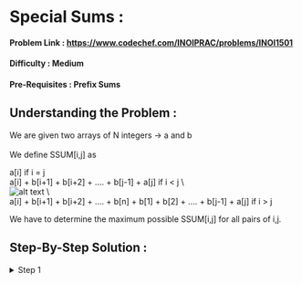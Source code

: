 # Special Sums :

#### Problem Link : https://www.codechef.com/INOIPRAC/problems/INOI1501
#### Difficulty : Medium
#### Pre-Requisites : Prefix Sums

## Understanding the Problem :

We are given two arrays of N integers -> a and b \
\
We define SSUM[i,j] as

a[i] if i = j \
a[i] + b[i+1] + b[i+2] + .... + b[j-1] + a[j]  if i < j \ \
![alt text](https://i.imgur.com/rJrpEbB.png) \ \
a[i] + b[i+1] + b[i+2] + .... + b[n] + b[1] + b[2] + .... + b[j-1] + a[j] if i > j

We have to determine the maximum possible SSUM[i,j] for all pairs of i,j.

## Step-By-Step Solution :

<details>
  <summary> Step 1 </summary>
  
  </details>
